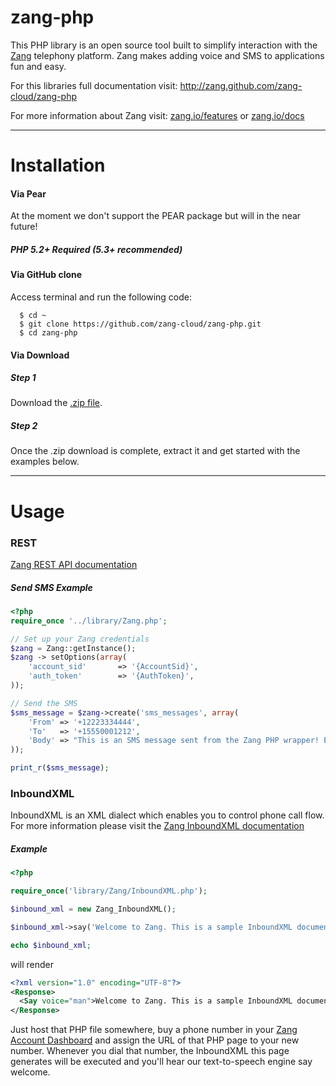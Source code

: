 zang-php
==========

This PHP library is an open source tool built to simplify interaction with the [Zang](http://www.zang.io) telephony platform. Zang makes adding voice and SMS to applications fun and easy.

For this libraries full documentation visit: http://zang.github.com/zang-cloud/zang-php

For more information about Zang visit:  [zang.io/features](http://www.zang.io/features) or [zang.io/docs](http://www.zang.io/docs)

---

Installation
============

#### Via Pear

At the moment we don't support the PEAR package but will in the near future!

##### PHP 5.2+ Required (5.3+ recommended)

#### Via GitHub clone

Access terminal and run the following code:

```shell
  $ cd ~
  $ git clone https://github.com/zang-cloud/zang-php.git
  $ cd zang-php
```

#### Via Download

##### Step 1

Download the [.zip file](https://github.com/zang-cloud/zang-php/zipball/master).

##### Step 2

Once the .zip download is complete, extract it and get started with the examples below.


---

Usage
======

### REST

[Zang REST API documentation](http://www.zang.io/docs/)

##### Send SMS Example

```php
<?php
require_once '../library/Zang.php';

// Set up your Zang credentials
$zang = Zang::getInstance();
$zang -> setOptions(array(
    'account_sid'       => '{AccountSid}',
    'auth_token'        => '{AuthToken}',
));

// Send the SMS
$sms_message = $zang->create('sms_messages', array(
    'From' => '+12223334444',
    'To'   => '+15550001212',
    'Body' => "This is an SMS message sent from the Zang PHP wrapper! Easy as 1, 2, 3!"
));

print_r($sms_message);
```

### InboundXML

InboundXML is an XML dialect which enables you to control phone call flow. For more information please visit the [Zang InboundXML documentation](http://www.zang.io/docs/api/inboundxml/)

##### <Say> Example

```php
<?php

require_once('library/Zang/InboundXML.php');

$inbound_xml = new Zang_InboundXML();

$inbound_xml->say('Welcome to Zang. This is a sample InboundXML document.', array('voice' => 'man'));

echo $inbound_xml;
```

will render

```xml
<?xml version="1.0" encoding="UTF-8"?>
<Response>
  <Say voice="man">Welcome to Zang. This is a sample InboundXML document.</Say>
</Response>
```

Just host that PHP file somewhere, buy a phone number in your [Zang Account Dashboard](https://www.zang.io/dashboard/) and assign the URL of that PHP page to your new number. Whenever you dial that number, the InboundXML this page generates will be executed and you'll hear our text-to-speech engine say welcome.

